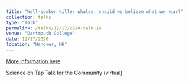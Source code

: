 ```yaml
---
title: "Well-spoken killer whales: should we believe what we hear?"
collection: talks
type: "Talk"
permalink: /talks/12/17/2020-talk-16
venue: "Dartmouth College"
date: 12/17/2020
location: "Hanover, NH"
---
```


[More information here](https://youtu.be/MEcZPuQYhn4?si=m3ILNBISfdrnNag6&t=1037)

Science on Tap Talk for the Community (virtual)
